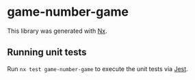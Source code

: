 # game-number-game

This library was generated with [Nx](https://nx.dev).

## Running unit tests

Run `nx test game-number-game` to execute the unit tests via [Jest](https://jestjs.io).
